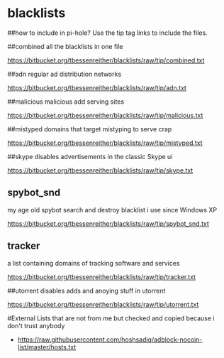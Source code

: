 # blacklists

##how to include in pi-hole?
Use the tip tag links to include the files.

##combined
all the blacklists in one file

https://bitbucket.org/tbessenreither/blacklists/raw/tip/combined.txt

##adn
regular ad distribution networks

https://bitbucket.org/tbessenreither/blacklists/raw/tip/adn.txt

##malicious
malicious add serving sites

https://bitbucket.org/tbessenreither/blacklists/raw/tip/malicious.txt

##mistyped
domains that target mistyping to serve crap

https://bitbucket.org/tbessenreither/blacklists/raw/tip/mistyped.txt

##skype
disables advertisements in the classic Skype ui

https://bitbucket.org/tbessenreither/blacklists/raw/tip/skype.txt

## spybot_snd
my age old spybot search and destroy blacklist i use since Windows XP

https://bitbucket.org/tbessenreither/blacklists/raw/tip/spybot_snd.txt

## tracker
a list containing domains of tracking software and services

https://bitbucket.org/tbessenreither/blacklists/raw/tip/tracker.txt

##utorrent
disables adds and anoying stuff in utorrent

https://bitbucket.org/tbessenreither/blacklists/raw/tip/utorrent.txt

#External
Lists that are not from me but checked and copied because i don't trust anybody

* https://raw.githubusercontent.com/hoshsadiq/adblock-nocoin-list/master/hosts.txt